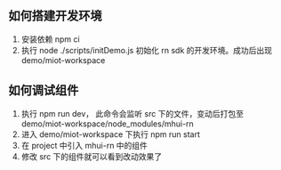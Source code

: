 ## 如何搭建开发环境

1. 安装依赖 npm ci
2. 执行 node ./scripts/initDemo.js 初始化 rn sdk 的开发环境。成功后出现 demo/miot-workspace
   
## 如何调试组件

1. 执行 npm run dev， 此命令会监听 src 下的文件，变动后打包至 demo/miot-workspace/node_modules/mhui-rn
2. 进入 demo/miot-workspace 下执行 npm run start
3. 在 project 中引入 mhui-rn 中的组件
4. 修改 src 下的组件就可以看到改动效果了
